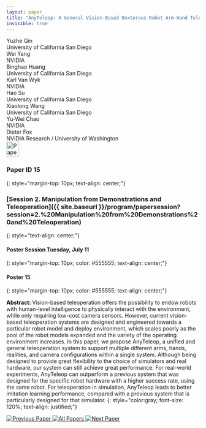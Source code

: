 ```yaml
---
layout: paper
title: "AnyTeleop: A General Vision-Based Dexterous Robot Arm-Hand Teleoperation System"
invisible: true
---
```

<div class="paper-authors">
<div class="paper-author-box">
    <div class="paper-author-name">Yuzhe Qin</div>
    <div class="paper-author-uni">University of California San Diego</div>
</div>
<div class="paper-author-box">
    <div class="paper-author-name">Wei Yang</div>
    <div class="paper-author-uni">NVIDIA</div>
</div>
<div class="paper-author-box">
    <div class="paper-author-name">Binghao Huang</div>
    <div class="paper-author-uni">University of California San Diego</div>
</div>
<div class="paper-author-box">
    <div class="paper-author-name">Karl Van Wyk</div>
    <div class="paper-author-uni">NVIDIA</div>
</div>
<div class="paper-author-box">
    <div class="paper-author-name">Hao Su</div>
    <div class="paper-author-uni">University of California San Diego</div>
</div>
<div class="paper-author-box">
    <div class="paper-author-name">Xiaolong Wang</div>
    <div class="paper-author-uni">University of California San Diego</div>
</div>
<div class="paper-author-box">
    <div class="paper-author-name">Yu-Wei Chao</div>
    <div class="paper-author-uni">NVIDIA</div>
</div>
<div class="paper-author-box">
    <div class="paper-author-name">Dieter Fox</div>
    <div class="paper-author-uni">NVIDIA Research / University of Washington</div>
</div>

</div><div class="paper-pdf">
<div> <a href="http://www.roboticsproceedings.org/rss19/p015.pdf"><img src="{{ site.baseurl }}/images/paper_link.png" alt="Paper Website" width = "33"  height = "40"/></a> </div>
</div>

### Paper ID 15
{: style="margin-top: 10px; text-align: center;"}

### [Session 2. Manipulation from Demonstrations and Teleoperation]({{ site.baseurl }}/program/papersession?session=2.%20Manipulation%20from%20Demonstrations%20and%20Teleoperation)
{: style="text-align: center;"}

#### Poster Session Tuesday, July 11
{: style="margin-top: 10px; color: #555555; text-align: center;"}

#### Poster 15
{: style="margin-top: 10px; color: #555555; text-align: center;"}

<b style="color: black;">Abstract: </b>Vision-based teleoperation offers the possibility to endow robots with human-level intelligence to physically interact with the environment, while only requiring low-cost camera sensors. However, current vision-based teleoperation systems are designed and engineered towards a particular robot model and deploy environment, which scales poorly as the pool of the robot models expanded and the variety of the operating environment increases. In this paper, we propose AnyTeleop, a unified and general teleoperation system to support multiple different arms, hands, realities, and camera configurations within a single system. Although being designed to provide great flexibility to the choice of simulators and real hardware, our system can still achieve great performance. For real-world experiments, AnyTeleop
can outperform a previous system that was designed for the specific robot hardware with a higher success rate, using the same robot. For teleoperation in simulation, AnyTeleop leads to better imitation learning performance, compared with a previous system that is particularly designed for that simulator.
{: style="color:gray; font-size: 120%; text-align: justified;"}


<div class="paper-menu">
<a href="{{ site.baseurl }}/program/papers/014/"> <img src="{{ site.baseurl }}/images/previous_paper_icon.png" alt="Previous Paper" title="Previous Paper"/> </a>
<a href="{{ site.baseurl }}/program/papers"><img src="{{ site.baseurl }}/images/overview_icon.png" alt="All Papers" title="All Papers"/> </a>
<a href="{{ site.baseurl }}/program/papers/016/"> <img src="{{ site.baseurl }}/images/next_paper_icon.png" alt="Next Paper" title="Next Paper"/> </a>

</div>
